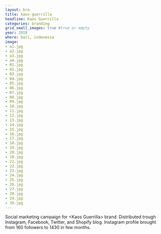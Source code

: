 ```yaml
---
layout: bra
title: kaos-guerrilla
headline: Kaos Guerrilla
categories: branding
grid_small_images: true #true or empty
year: 2018
where: bali, indonesia
image:
- a1.jpg
- a2.jpg
- a3.jpg
- a4.jpg
- 01.jpg
- 02.jpg
- 03.jpg
- 04.jpg
- 05.jpg
- 06.jpg
- 07.jpg
- 08.jpg
- 09.jpg
- 10.jpg
- 11.jpg
- 12.jpg
- 13.jpg
- 14.jpg
- 15.jpg
- 16.jpg
- 17.jpg
- 18.jpg
- 19.jpg
- 20.jpg
- 10.jpg
- 21.jpg
- 22.jpg
- 23.jpg
- 24.jpg
- 25.jpg
- 26.jpg
- 27.jpg
- 28.jpg
- 29.jpg
- 30.jpg
---
```

Social marketing campaign for &lt;Kaos Guerrilla&gt; brand. Distributed trough Instagram, Facebook, Twitter, and Shopify blog. Instagram profile brought from 160 followers to 1430 in few months. 
